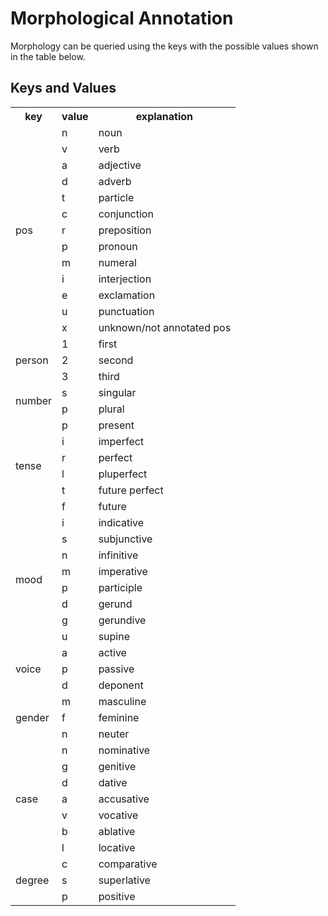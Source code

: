 # Morphological Annotation

Morphology can be queried using the keys with the possible
values shown in the table below. 

## Keys and Values

<table>
  <tr>
    <th>key</th>
    <th>value</th>
    <th>explanation</th>
  </tr>
  <tr>
    <td rowspan="13">pos</td>
    <td>n</td>
    <td>noun</td>

  </tr>
  <tr>
    <td>v</td>
    <td>verb</td>

  </tr>
  <tr>
    <td>a</td>
    <td>adjective</td>

  </tr>
  <tr>
    <td>d</td>
    <td>adverb</td>

  </tr>
  <tr>
    <td>t</td>
    <td>particle</td>
  </tr>
  <tr>
    <td>c</td>
    <td>conjunction</td>
  </tr>
  <tr>
    <td>r</td>
    <td>preposition</td>
  </tr>
  <tr>
    <td>p</td>
    <td>pronoun</td>
  </tr>
  <tr>
    <td>m</td>
    <td>numeral</td>
  </tr>
  <tr>
    <td>i</td>
    <td>interjection</td>
  </tr>
  <tr>
    <td>e</td>
    <td>exclamation</td>
  </tr>
  <tr>
    <td>u</td>
    <td>punctuation</td>
  </tr>
  <tr>
    <td>x</td>
    <td>unknown/not annotated pos</td>
  </tr>

  <tr>
    <td rowspan="3">person</td>
    <td>1</td>
    <td>first</td>

  </tr>
  <tr>
    <td>2</td>
    <td>second</td>

  </tr>
  <tr>
    <td>3</td>
    <td>third</td>

  </tr>


  <tr>
    <td rowspan="2">number</td>
    <td>s</td>
    <td>singular</td>

  </tr>
  <tr>
    <td>p</td>
    <td>plural</td>

  </tr>


  <tr>
    <td rowspan="6">tense</td>
    <td>p</td>
    <td>present</td>

  </tr>
  <tr>
    <td>i</td>
    <td>imperfect</td>

  </tr>
  <tr>
    <td>r</td>
    <td>perfect</td>
  </tr>
  <tr>
    <td>l</td>
    <td>pluperfect</td>
  </tr>
  <tr>
    <td>t</td>
    <td>future perfect</td>

  </tr>
  <tr>
    <td>f</td>
    <td>future</td>
  </tr>


  <tr>
    <td rowspan="8">mood</td>
    <td>i</td>
    <td>indicative</td>
  </tr>
  <tr>
    <td>s</td>
    <td>subjunctive</td>
  </tr>
  <tr>
    <td>n</td>
    <td>infinitive</td>
  </tr>
  <tr>
    <td>m</td>
    <td>imperative</td>
  </tr>
  <tr>
    <td>p</td>
    <td>participle</td>
  </tr>
  <tr>
    <td>d</td>
    <td>gerund</td>
  </tr>
  <tr>
    <td>g</td>
    <td>gerundive</td>
  </tr>
  <tr>
    <td>u</td>
    <td>supine</td>
  </tr>



  <tr>
    <td rowspan="3">voice</td>
    <td>a</td>
    <td>active</td>
  </tr>
  <tr>
    <td>p</td>
    <td>passive</td>
  </tr>
  <tr>
    <td>d</td>
    <td>deponent</td>
  </tr>



  <tr>
    <td rowspan="3">gender</td>
    <td>m</td>
    <td>masculine</td>
  </tr>
  <tr>
    <td>f</td>
    <td>feminine</td>
  </tr>
  <tr>
    <td>n</td>
    <td>neuter</td>
  </tr>


  <tr>
    <td rowspan="7">case</td>
    <td>n</td>
    <td>nominative</td>
  </tr>
  <tr>
    <td>g</td>
    <td>genitive</td>
  </tr>
  <tr>
    <td>d</td>
    <td>dative</td>
  </tr>
  <tr>
    <td>a</td>
    <td>accusative</td>
  </tr>
  <tr>
    <td>v</td>
    <td>vocative</td>
</tr>
  <tr>
    <td>b</td>
    <td>ablative</td>
  </tr>
  <tr>
    <td>l</td>
    <td>locative</td>
  </tr>


  <tr>
    <td rowspan="3">degree</td>
    <td>c</td>
    <td>comparative</td>
  </tr>
  <tr>
    <td>s</td>
    <td>superlative</td>
  </tr>
  <tr>
    <td>p</td>
    <td>positive</td>
  </tr>

</table>


